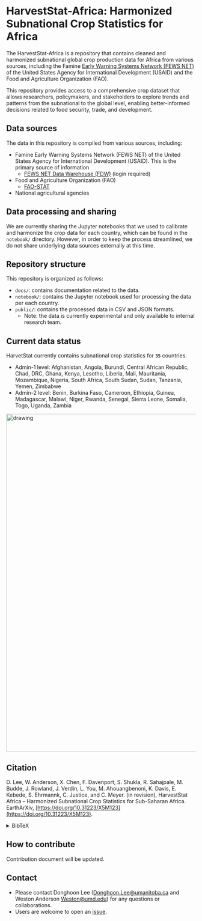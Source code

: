 # HarvestStat-Africa: Harmonized Subnational Crop Statistics for Africa

The HarvestStat-Africa is a repository that contains cleaned and harmonized subnational global crop production data for Africa from various sources, including the Famine [Early Warning Systems Network (FEWS NET)](https://fews.net/) of the United States Agency for International Development (USAID) and the Food and Agriculture Organization (FAO).</br>

This repository provides access to a comprehensive crop dataset that allows researchers, policymakers, and stakeholders to explore trends and patterns from  the subnational to the global level, enabling better-informed decisions related to food security, trade, and development.</br>

## Data sources
The data in this repository is compiled from various sources, including:
- Famine Early Warning Systems Network (FEWS NET) of the United States Agency for International Development (USAID). This is the primary source of information
    - [FEWS NET Data Warehouse (FDW)](https://fews.net/data) (login required)
- Food and Agriculture Organization (FAO)
    - [FAO-STAT](https://www.fao.org/faostat/en/#home)
- National agricultural agencies

## Data processing and sharing
We are currently sharing the Jupyter notebooks that we used to calibrate and harmonize the crop data for each country, which can be found in the `notebook/` directory. However, in order to keep the process streamlined, we do not share underlying data sources externally at this time. 

## Repository structure
This repository is organized as follows:

- `docs/`: contains documentation related to the data.
- `notebook/`: contains the Jupyter notebook used for processing the data per each country.
- `public/`: contains the processed data in CSV and JSON formats. 
    - Note: the data is currently experimental and only available to internal research team.

## Current data status
HarvetStat currently contains subnational crop statistics for **`35`** countries.
<!-- (see [current data status per country](/docs/data_status_per_country.md)):</br> -->
- Admin-1 level: Afghanistan, Angola, Burundi, Central African Republic, Chad, DRC, Ghana, Kenya, Lesotho, Liberia, Mali, Mauritania, Mozambique, Nigeria, South Africa, South Sudan, Sudan, Tanzania, Yemen, Zimbabwe
- Admin-2 level: Benin, Burkina Faso, Cameroon, Ethiopia, Guinea, Madagascar, Malawi, Niger, Rwanda, Senegal, Sierra Leone, Somalia, Togo, Uganda, Zambia

<img src="./docs/current_status_map.png" alt="drawing" width="900"/>

## Citation
D. Lee, W. Anderson, X. Chen, F. Davenport, S. Shukla, R. Sahajpale, M. Budde, J. Rowland, J. Verdin, L. You, M. Ahouangbenoni, K. Davis, E. Kebede, S. Ehrmannk, C. Justice, and C. Meyer. (in revision), HarvestStat Africa – Harmonized Subnational Crop Statistics for Sub-Saharan Africa. EarthArXiv, [https://doi.org/10.31223/X5M123](https://doi.org/10.31223/X5M123).

<details>
<summary>BibTeX</summary>
<pre>
@article{lee_eaxv2024,
  author       = {Lee, Donghoon and
                  Anderson, Weston and
                  Chen, Xuan and
                  Davenport, Frank and
                  Shukla, Shraddhanand and
                  Sahajpal, Ritvik and
                  Budde, Michael and
                  Rowland, James and
                  Verdin, Jim and
                  You, Liangzhi and
                  Ahouangbenon, Matthieu and
                  Davis, Kyle Frankel and
                  Kebede, Endalkachew and
                  Ehrmann, Steffen and
                  Justice, Christina and
                  Meyer, Carsten},
  title        = {{HarvestStat Africa – Harmonized Subnational Crop Statistics for Sub-Saharan Africa}},
  year         = {2024},
  journal      = {EarthArXiv},
  note         = {Preprint},
  doi          = {10.31223/X5M123},
  url          = {https://doi.org/10.31223/X5M123}
}
</pre>
</details>

## How to contribute
Contribution document will be updated.

## Contact 
- Please contact Donghoon Lee ([Donghoon.Lee@umanitoba.ca](Donghoon.Lee@umanitoba.ca) and Weston Anderson [Weston@umd.edu](Weston@umd.edu)) for any questions or collaborations.</br>
- Users are welcome to open an [issue](https://github.com/HarvestStat/HarvestStat/issues).

<!-- ## Usage
The data in this repository is available for free and unrestricted use. Users are encouraged to cite the sources of the data appropriately. The repository can be cloned or downloaded using the git command or the Github interface.

## Contributing
Contributions to this repository are welcome, including new data sources or improvements to the existing data. To contribute, please create a pull request with a clear description of the changes proposed.

## License
The data in this repository is licensed under the Creative Commons Attribution 4.0 International license (CC BY 4.0). -->
